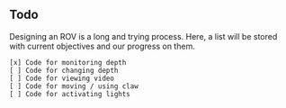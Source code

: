## Todo 
Designing an ROV is a long and trying process.
Here, a list will be stored with current 
objectives and our progress on them.

    [x] Code for monitoring depth
    [ ] Code for changing depth
    [ ] Code for viewing video 
    [ ] Code for moving / using claw
    [ ] Code for activating lights
